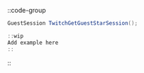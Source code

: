 ::code-group
  ```csharp [Method]
  GuestSession TwitchGetGuestStarSession();
  ```
  ```csharp [Example]
  ::wip
  Add example here
  ::
  ```
::